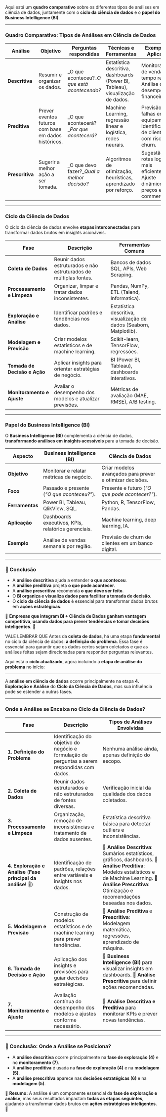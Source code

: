 Aqui está um **quadro comparativo** sobre os diferentes tipos de análises em ciência de dados, juntamente com o **ciclo da ciência de dados** e o **papel do Business Intelligence (BI)**.

---

### **Quadro Comparativo: Tipos de Análises em Ciência de Dados**

|**Análise**|**Objetivo**|**Perguntas respondidas**|**Técnicas e Ferramentas**|**Exemplo de Aplicação**|
|---|---|---|---|---|
|**Descritiva**|Resumir e organizar os dados.|_O que aconteceu?__O que está acontecendo?_|Estatística descritiva, dashboards (Power BI, Tableau), visualização de dados.|Monitoramento de vendas em tempo real. Análise de desempenho financeiro.|
|**Preditiva**|Prever eventos futuros com base em dados históricos.|_O que acontecerá?__Por que acontecerá?_|Machine Learning, regressão linear e logística, redes neurais.|Previsão de falhas em equipamentos. Identificação de clientes com risco de churn.|
|**Prescritiva**|Sugerir a melhor ação a ser tomada.|_O que devo fazer?__Qual a melhor decisão?_|Algoritmos de otimização, heurísticas, aprendizado por reforço.|Sugestão de rotas logísticas mais eficientes. Ajuste dinâmico de preços em e-commerce.|

---

### **Ciclo da Ciência de Dados**

O ciclo da ciência de dados envolve **etapas interconectadas** para transformar dados brutos em insights acionáveis.

|**Fase**|**Descrição**|**Ferramentas Comuns**|
|---|---|---|
|**Coleta de Dados**|Reunir dados estruturados e não estruturados de múltiplas fontes.|Bancos de dados SQL, APIs, Web Scraping.|
|**Processamento e Limpeza**|Organizar, limpar e tratar dados inconsistentes.|Pandas, NumPy, ETL (Talend, Informatica).|
|**Exploração e Análise**|Identificar padrões e tendências nos dados.|Estatística descritiva, visualização de dados (Seaborn, Matplotlib).|
|**Modelagem e Previsão**|Criar modelos estatísticos e de machine learning.|Scikit-learn, TensorFlow, regressões.|
|**Tomada de Decisão e Ação**|Aplicar insights para orientar estratégias de negócio.|BI (Power BI, Tableau), dashboards interativos.|
|**Monitoramento e Ajuste**|Avaliar o desempenho dos modelos e atualizar previsões.|Métricas de avaliação (MAE, RMSE), A/B testing.|

---

### **Papel do Business Intelligence (BI)**

O **Business Intelligence (BI)** complementa a ciência de dados, **transformando análises em insights acessíveis** para a tomada de decisão.

|**Aspecto**|**Business Intelligence (BI)**|**Ciência de Dados**|
|---|---|---|
|**Objetivo**|Monitorar e relatar métricas de negócio.|Criar modelos avançados para prever e otimizar decisões.|
|**Foco**|Passado e presente (_"O que aconteceu?"_).|Presente e futuro (_"O que pode acontecer?"_).|
|**Ferramentas**|Power BI, Tableau, QlikView, SQL.|Python, R, TensorFlow, Pandas.|
|**Aplicação**|Dashboards executivos, KPIs, relatórios gerenciais.|Machine learning, deep learning, IA.|
|**Exemplo**|Análise de vendas semanais por região.|Previsão de churn de clientes em um banco digital.|

---

### **📌 Conclusão**

- A **análise descritiva** ajuda a entender **o que aconteceu**.
- A **análise preditiva** projeta **o que pode acontecer**.
- A **análise prescritiva** recomenda **o que deve ser feito**.
- O **BI organiza e visualiza dados para facilitar a tomada de decisão**.
- O **ciclo da ciência de dados** é essencial para transformar dados brutos em **ações estratégicas**.

🔹 **Empresas que integram BI + Ciência de Dados ganham vantagem competitiva, usando dados para prever tendências e tomar decisões inteligentes.** 🚀


VALE LEMBRAR QUE Antes da **coleta de dados**, há uma etapa **fundamental** no ciclo da ciência de dados: **a definição do problema**. Essa fase é essencial para garantir que os dados certos sejam coletados e que as análises feitas sejam direcionadas para responder perguntas relevantes.

Aqui está o **ciclo atualizado**, agora incluindo a **etapa de análise do problema** no início:

---

A **análise em ciência de dados** ocorre principalmente na etapa **4. Exploração e Análise** do **Ciclo da Ciência de Dados**, mas sua influência pode se estender a outras fases.

---

### **Onde a Análise se Encaixa no Ciclo da Ciência de Dados?**

|**Fase**|**Descrição**|**Tipos de Análises Envolvidas**|
|---|---|---|
|**1. Definição do Problema**|Identificação do objetivo do negócio e formulação de perguntas a serem respondidas com dados.|Nenhuma análise ainda, apenas definição do escopo.|
|**2. Coleta de Dados**|Reunir dados estruturados e não estruturados de fontes diversas.|Verificação inicial da qualidade dos dados coletados.|
|**3. Processamento e Limpeza**|Organização, remoção de inconsistências e tratamento de dados ausentes.|Estatística descritiva básica para detectar outliers e inconsistências.|
|**4. Exploração e Análise** (**Fase principal da análise! 🚀**)|Identificação de padrões, relações entre variáveis e insights nos dados.|🔹 **Análise Descritiva**: Sumários estatísticos, gráficos, dashboards. 🔹 **Análise Preditiva**: Modelos estatísticos e de Machine Learning. 🔹 **Análise Prescritiva**: Otimização e recomendações baseadas nos dados.|
|**5. Modelagem e Previsão**|Construção de modelos estatísticos e de machine learning para prever tendências.|🔹 **Análise Preditiva** e **Prescritiva**: Modelagem matemática, regressões, aprendizado de máquina.|
|**6. Tomada de Decisão e Ação**|Aplicação dos insights e previsões para guiar decisões estratégicas.|🔹 **Business Intelligence (BI)** para visualizar insights em dashboards. 🔹 **Análise Prescritiva** para definir ações recomendadas.|
|**7. Monitoramento e Ajuste**|Avaliação contínua do desempenho dos modelos e ajustes conforme necessário.|🔹 **Análise Descritiva e Preditiva** para monitorar KPIs e prever novas tendências.|

---

### **📌 Conclusão: Onde a Análise se Posiciona?**

- A **análise descritiva** ocorre principalmente na **fase de exploração (4)** e no **monitoramento (7)**.
- A **análise preditiva** é usada na **fase de exploração (4)** e na **modelagem (5)**.
- A **análise prescritiva** aparece nas **decisões estratégicas (6)** e na **modelagem (5)**.

📌 **Resumo:** A análise é um componente essencial da **fase de exploração e análise**, mas seus resultados impactam **todas as etapas seguintes**, ajudando a transformar dados brutos em **ações estratégicas inteligentes**. 🚀